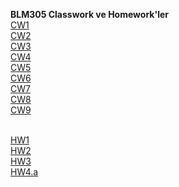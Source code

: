 <b>BLM305 Classwork ve Homework'ler</b><br>
[CW1](https://mustafakiyga.github.io/AdvancedProgramming/CW1/CW1.jpeg)  <br>
[CW2](https://mustafakiyga.github.io/AdvancedProgramming/CW2/CW2-Array%20Demo.html)<br>
[CW3](https://mustafakiyga.github.io/AdvancedProgramming/CW3/inspector.html)<br>
[CW4](https://mustafakiyga.github.io/AdvancedProgramming/CW4/index.html)<br>
[CW5](https://mustafakiyga.github.io/AdvancedProgramming/CW5/File_Comparison.html)<br>
[CW6](https://mustafakiyga.github.io/AdvancedProgramming/CW6/CW6.html)<br>
[CW7](https://mustafakiyga.github.io/AdvancedProgramming/CW7/CW7.html)<br>
[CW8](https://mustafakiyga.github.io/AdvancedProgramming/CW8/CW8.png)<br>
[CW9](https://mustafakiyga.github.io/AdvancedProgramming/CW9/CW9.html)<br><br>

[HW1](https://mustafakiyga.github.io/AdvancedProgramming/HW1/HW1-Add_Course.html)<br>
[HW2](https://mustafakiyga.github.io/AdvancedProgramming/HW2/Database.html)<br>
[HW3](https://mustafakiyga.github.io/AdvancedProgramming/HW3/index.html)<br>
[HW4.a](https://mustafakiyga.github.io/AdvancedProgramming)<br>


